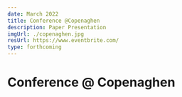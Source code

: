```yaml
---
date: March 2022
title: Conference @Copenaghen
description: Paper Presentation
imgUrl: ./copenaghen.jpg
resUrl: https://www.eventbrite.com/
type: forthcoming
---
```


# Conference @ Copenaghen